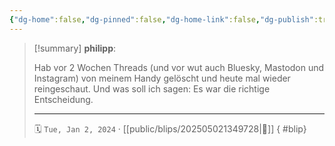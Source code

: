 ```yaml
---
{"dg-home":false,"dg-pinned":false,"dg-home-link":false,"dg-publish":true,"tags":["dgblip"],"created-date":"2024-01-02T00:00:00","updated-date":"2025-05-02T13:55:22","disabled rules":["yaml-title","yaml-title-alias","file-name-heading"],"title":"philipp on Threads @ 2024-01-02","dg-path":"blips/202505021349728.md","permalink":"/blips/202505021349728/","dgPassFrontmatter":true}
---
```


> [!summary] **philipp**:
>
> Hab vor 2 Wochen Threads (und vor wut auch Bluesky, Mastodon und Instagram) von meinem Handy gelöscht und heute mal wieder reingeschaut. Und was soll ich sagen: Es war die richtige Entscheidung.
> - - -
>
> 🗓️ `Tue, Jan 2, 2024` · [[public/blips/202505021349728\|🔗]]
{ #blip}

